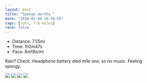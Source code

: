 ```yaml
---
layout: post
title: "Sponge worthy "
date: "2018-02-04 16:56:56"
tags: [runs, 7-8 miles]
race: false
---
```

<ul>
 <li>Distance: 7.55mi</li>
 <li>Time: 1h2m47s</li>
 <li>Pace: 8m19s/mi</li>
</ul>

Rain? Check. Headphone battery died mile one, so no music. Feeling spongy.


<img src='https://maps.googleapis.com/maps/api/staticmap?maptype=roadmap&path=enc:qzhwFpncbMkN\yEbI{b@|~@qCpLobAjnBUtHqOr`@mKjd@oG`L{Mnb@s`@nqBhIk`@rEeL`AeJcBa@TqEm[kKoz@wJ{DpAyHxIoEBgTpq@OtAfI~E`EdHwAvF&key=AIzaSyC1MId7bFpkLXNAaYhBSTb8jLyiSqzbDtM&size=800x800&markers=color:yellow|label:S|40.68281,-73.91481&markers=color:green|label:F|40.73378000000001,-73.98598999999999'>

<img src='https://dgtzuqphqg23d.cloudfront.net/zKi8aA3pHoKvAksmBRcqox6Gg3AkzlvMDUnYI0lzElo-576x768.jpg'>

<img src='https://dgtzuqphqg23d.cloudfront.net/GmTBhdNyvcmEta0w_y4OySOo7Ti9zaeWByAblC3CsaQ-576x768.jpg'>

<img src='https://dgtzuqphqg23d.cloudfront.net/j3jF-QDUSSFDipUFdRSl-KLpQGzanvDWOP6DcM4UV4A-576x768.jpg'>
